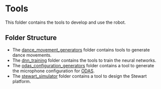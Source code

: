 # Tools

This folder contains the tools to develop and use the robot.

## Folder Structure

- The [dance_movement_generators](dance_movement_generators) folder contains tools to generate dance movements.
- The [dnn_training](dnn_training) folder contains the tools to train the neural networks.
- The [odas_configuration_generators](odas_configuration_generator) folder contains a tool to generate the microphone
  configuration for [ODAS](https://github.com/introlab/odas).
- The [stewart_simulator](stewart_simulator) folder contains a tool to design the Stewart platform.
